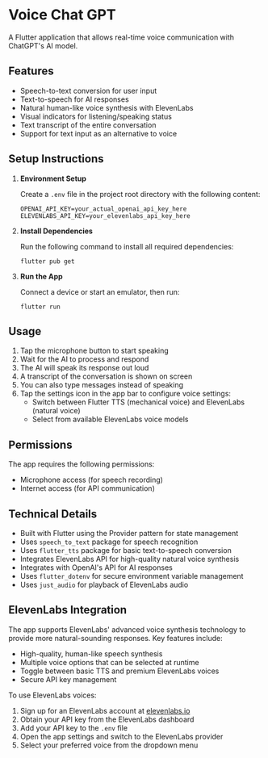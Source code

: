# Voice Chat GPT

A Flutter application that allows real-time voice communication with ChatGPT's AI model.

## Features

- Speech-to-text conversion for user input
- Text-to-speech for AI responses
- Natural human-like voice synthesis with ElevenLabs
- Visual indicators for listening/speaking status
- Text transcript of the entire conversation
- Support for text input as an alternative to voice

## Setup Instructions

1. **Environment Setup**
   
   Create a `.env` file in the project root directory with the following content:

   ```
   OPENAI_API_KEY=your_actual_openai_api_key_here
   ELEVENLABS_API_KEY=your_elevenlabs_api_key_here
   ```

2. **Install Dependencies**

   Run the following command to install all required dependencies:

   ```
   flutter pub get
   ```

3. **Run the App**

   Connect a device or start an emulator, then run:

   ```
   flutter run
   ```

## Usage

1. Tap the microphone button to start speaking
2. Wait for the AI to process and respond
3. The AI will speak its response out loud
4. A transcript of the conversation is shown on screen
5. You can also type messages instead of speaking
6. Tap the settings icon in the app bar to configure voice settings:
   - Switch between Flutter TTS (mechanical voice) and ElevenLabs (natural voice)
   - Select from available ElevenLabs voice models

## Permissions

The app requires the following permissions:

- Microphone access (for speech recording)
- Internet access (for API communication)

## Technical Details

- Built with Flutter using the Provider pattern for state management
- Uses `speech_to_text` package for speech recognition
- Uses `flutter_tts` package for basic text-to-speech conversion
- Integrates ElevenLabs API for high-quality natural voice synthesis
- Integrates with OpenAI's API for AI responses
- Uses `flutter_dotenv` for secure environment variable management
- Uses `just_audio` for playback of ElevenLabs audio

## ElevenLabs Integration

The app supports ElevenLabs' advanced voice synthesis technology to provide more natural-sounding responses. Key features include:

- High-quality, human-like speech synthesis
- Multiple voice options that can be selected at runtime
- Toggle between basic TTS and premium ElevenLabs voices
- Secure API key management

To use ElevenLabs voices:
1. Sign up for an ElevenLabs account at [elevenlabs.io](https://elevenlabs.io)
2. Obtain your API key from the ElevenLabs dashboard
3. Add your API key to the `.env` file
4. Open the app settings and switch to the ElevenLabs provider
5. Select your preferred voice from the dropdown menu
